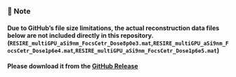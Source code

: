 ### 📌 Note
#### Due to GitHub’s file size limitations, the actual reconstruction data files below are not included directly in this repository.  (`RESIRE_multiGPU_aSi9nm_FocsCetr_Dose8p0e3.mat`,`RESIRE_multiGPU_aSi9nm_FocsCetr_Dose1p6e4.mat`,`RESIRE_multiGPU_aSi9nm_FocsCetr_Dose1p6e5.mat`) 
#### Please download it from the **[GitHub Release](https://github.com/AET-pAET/Supplementary-Data-Codes/releases/tag/v1)**
